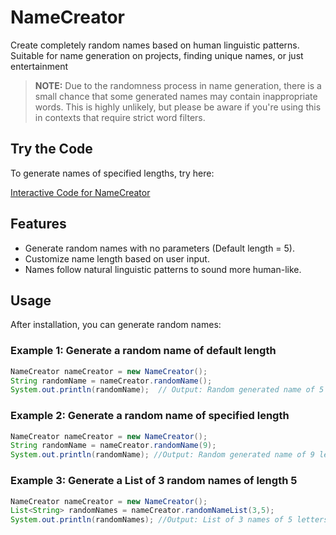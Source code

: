 # NameCreator
Create completely random names based on human linguistic patterns. Suitable for name generation on projects, finding unique names, or just entertainment

> **NOTE:** Due to the randomness process in name generation, there is a small chance that some generated names may contain inappropriate words. This is highly unlikely, but please be aware if you're using this in contexts that require strict word filters.

## Try the Code

To generate names of specified lengths, try here:

<a href="https://tapiaer22.github.io/NameCreator/" target="_blank">Interactive Code for NameCreator</a>

## Features
- Generate random names with no parameters (Default length = 5).
- Customize name length based on user input.
- Names follow natural linguistic patterns to sound more human-like.

## Usage

After installation, you can generate random names:

### Example 1: Generate a random name of default length
```java
NameCreator nameCreator = new NameCreator();
String randomName = nameCreator.randomName();
System.out.println(randomName);  // Output: Random generated name of 5 letters
```

### Example 2: Generate a random name of specified length
```java
NameCreator nameCreator = new NameCreator();
String randomName = nameCreator.randomName(9);
System.out.println(randomName); //Output: Random generated name of 9 letters
```

### Example 3: Generate a List of 3 random names of length 5
```java
NameCreator nameCreator = new NameCreator();
List<String> randomNames = nameCreator.randomNameList(3,5);
System.out.println(randomNames); //Output: List of 3 names of 5 letters each
```




